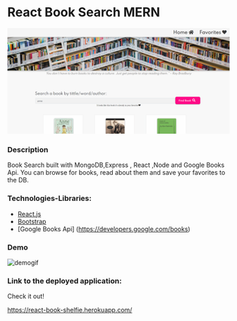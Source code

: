 # React Book Search MERN

![img](shelfie.png)

### Description

Book Search built with MongoDB,Express , React ,Node and Google Books Api. You can browse for books, read about them and save your favorites to the DB.

### Technologies-Libraries:

- [React.js](https://reactjs.org//)
- [Bootstrap](https://bootstrap.com/) <br>
- [Google Books Api] (https://developers.google.com/books)

### Demo

![demogif](shelfie.gif)

### Link to the deployed application:

Check it out!

https://react-book-shelfie.herokuapp.com/
